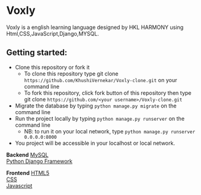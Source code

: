 # Voxly
Voxly is a english learning language designed by HKL HARMONY using Html,CSS,JavaScript,Django,MYSQL.

## Getting started:
- Clone this repository or fork it
    - To clone this repository type git clone `https://github.com/KhushiVernekar/Voxly-clone.git` on your command line
    - To fork this repository, click fork button of this repository then type git clone `https://github.com/<your username>/Voxly-clone.git`
- Migrate the database by typing `python manage.py migrate` on the command line
- Run the project locally by typing `python manage.py runserver` on the command line
    - NB: to run it on your local network, type `python manage.py runserver 0.0.0.0:8000`
- You project will be accessible in your localhost or local network.

<b>Backend</b>
[MySQL](https://www.mysql.com/)</br>
[Python Django Framework](https://docs.djangoproject.com/en/3.1/)

<b>Frontend</b>
[HTML5](https://developer.mozilla.org/en-US/docs/Web/Guide/HTML)</br>
[CSS](https://developer.mozilla.org/en-US/docs/Web/CSS)</br>
[Javascript](https://developer.mozilla.org/en-US/docs/Web/JavaScript)


